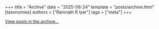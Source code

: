 +++
title = "Archive"
date = "2025-06-24"
template = "posts/archive.html"
[taxonomies]
authors = ["Ramnath R Iyer"]
tags = ["meta"]
+++

[View posts in the archive...](/pages/archive)

